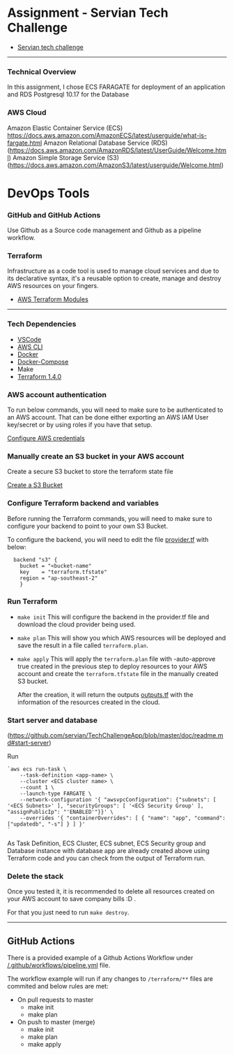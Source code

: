 # Assignment - Servian Tech Challenge

- [Servian tech challenge](https://github.com/servian/TechChallengeApp)
---

### Technical Overview

In this assignment, I chose ECS FARAGATE for deployment of an application and RDS Postgresql 10.17 for the Database 

### AWS Cloud
Amazon Elastic Container Service (ECS)
https://docs.aws.amazon.com/AmazonECS/latest/userguide/what-is-fargate.html
Amazon Relational Database Service (RDS)
(https://docs.aws.amazon.com/AmazonRDS/latest/UserGuide/Welcome.html)
Amazon Simple Storage Service (S3)
(https://docs.aws.amazon.com/AmazonS3/latest/userguide/Welcome.html)

# DevOps Tools
### GitHub and GitHub Actions

Use Github as a Source code management and Github as a pipeline workflow.

### Terraform

Infrastructure as a code tool is used to manage cloud services and due to its declarative syntax, it's a reusable option to create, manage and destroy AWS resources on your fingers.

- [AWS Terraform Modules](https://github.com/terraform-aws-modules)


---



### Tech Dependencies

- [VSCode](https://code.visualstudio.com/)
- [AWS CLI](https://aws.amazon.com/cli/)
- [Docker](https://www.docker.com/)
- [Docker-Compose](https://docs.docker.com/compose/)
- Make
- [Terraform 1.4.0](https://www.terraform.io/)


### AWS account authentication

To run below commands, you will need to make sure to be authenticated to an AWS account. That can be done either exporting an AWS IAM User key/secret or by using roles if you have that setup.

[Configure AWS credentials](https://docs.aws.amazon.com/cli/latest/userguide/cli-configure-files.html)

### Manually create an S3 bucket in your AWS account

Create a secure S3 bucket to store the terraform state file

[Create a S3 Bucket](https://docs.aws.amazon.com/AmazonS3/latest/userguide/creating-bucket.html)

### Configure Terraform backend and variables

Before running the Terraform commands, you will need to make sure to configure your backend to point to your own S3 Bucket.

To configure the backend, you will need to edit the file [provider.tf](/terraform/provider.tf) with below:

```
  backend "s3" {
    bucket = "<bucket-name"
    key    = "terraform.tfstate"
    region = "ap-southeast-2"
    }
```

### Run Terraform

- `make init`
    This will configure the backend in the provider.tf file and download the cloud provider being used.
- `make plan`
    This will show you which AWS resources will be deployed and save the result in a file called `terraform.plan`.
- `make apply`
    This will apply the `terraform.plan` file with -auto-approve true created in the previous step to deploy resources to your AWS account and create the `terraform.tfstate` file in the manually created S3 bucket.

    After the creation, it will return the outputs [outputs.tf](/terraform/outputs.tf) with the information of the resources created in the cloud.

### Start server and database

(https://github.com/servian/TechChallengeApp/blob/master/doc/readme.md#start-server)

Run 
```
`aws ecs run-task \
    --task-definition <app-name> \
    --cluster <ECS cluster name> \
    --count 1 \
    --launch-type FARGATE \
    --network-configuration '{ "awsvpcConfiguration": {"subnets": [ '<ECS Subnets>' ], "securityGroups": [ '<ECS Security Group' ], "assignPublicIp": "'ENABLED'"}}' \
    --overrides '{ "containerOverrides": [ { "name": "app", "command": ["updatedb", "-s"] } ] }'
`
```
As Task Definition, ECS Cluster, ECS subnet, ECS Security group and Database instance with database app are already created above using Terraform code and you can check from the output of Terraform run.

### Delete the stack

Once you tested it, it is recommended to delete all resources created on your AWS account to save company bills :D .

For that you just need to run `make destroy`.

---

## GitHub Actions

There is a provided example of a Github Actions Workflow under [/.github/workflows/pipeline.yml](/.github/workflows/pipeline.yml) file.

The workflow example will run if any changes to `/terraform/**` files are commited and below rules are met:

- On pull requests to master
    - make init
    - make plan
- On push to master (merge)
    - make init
    - make plan
    - make apply


